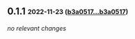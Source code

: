 ## **0.1.1** <sub><sup>2022-11-23 ([b3a0517...b3a0517](https://github.com/d3psi/tectonica/compare/b3a0517...b3a0517?diff=split))</sup></sub>

*no relevant changes*


